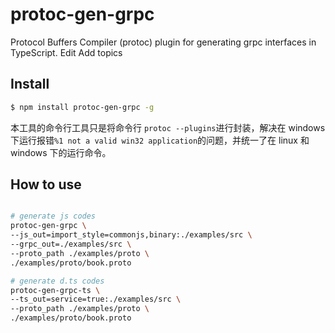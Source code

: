 protoc-gen-grpc
=========================
Protocol Buffers Compiler (protoc) plugin for generating grpc interfaces in TypeScript. Edit
Add topics


## Install
```bash
$ npm install protoc-gen-grpc -g
```

本工具的命令行工具只是将命令行 `protoc --plugins`进行封装，解决在 windows 下运行报错`%1 not a valid win32 application`的问题，并统一了在 linux 和 windows 下的运行命令。

## How to use

```bash

# generate js codes
protoc-gen-grpc \
--js_out=import_style=commonjs,binary:./examples/src \
--grpc_out=./examples/src \
--proto_path ./examples/proto \
./examples/proto/book.proto

# generate d.ts codes
protoc-gen-grpc-ts \
--ts_out=service=true:./examples/src \
--proto_path ./examples/proto \
./examples/proto/book.proto
```